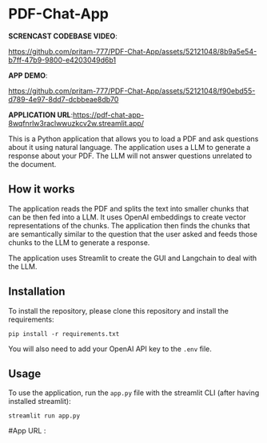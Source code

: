 ﻿# PDF-Chat-App



**SCRENCAST CODEBASE VIDEO**:

https://github.com/pritam-777/PDF-Chat-App/assets/52121048/8b9a5e54-b7ff-47b9-9800-e4203049d6b1





**APP DEMO**:

https://github.com/pritam-777/PDF-Chat-App/assets/52121048/f90ebd55-d789-4e97-8dd7-dcbbeae8db70


**APPLICATION URL**:https://pdf-chat-app-8wqfnrlw3raclwwuzkcv2w.streamlit.app/


This is a Python application that allows you to load a PDF and ask questions about it using natural language. The application uses a LLM to generate a response about your PDF. The LLM will not answer questions unrelated to the document.

## How it works

The application reads the PDF and splits the text into smaller chunks that can be then fed into a LLM. It uses OpenAI embeddings to create vector representations of the chunks. The application then finds the chunks that are semantically similar to the question that the user asked and feeds those chunks to the LLM to generate a response.

The application uses Streamlit to create the GUI and Langchain to deal with the LLM.


## Installation

To install the repository, please clone this repository and install the requirements:

```
pip install -r requirements.txt
```

You will also need to add your OpenAI API key to the `.env` file.

## Usage

To use the application, run the `app.py` file with the streamlit CLI (after having installed streamlit): 

```
streamlit run app.py
```







#App URL : 
